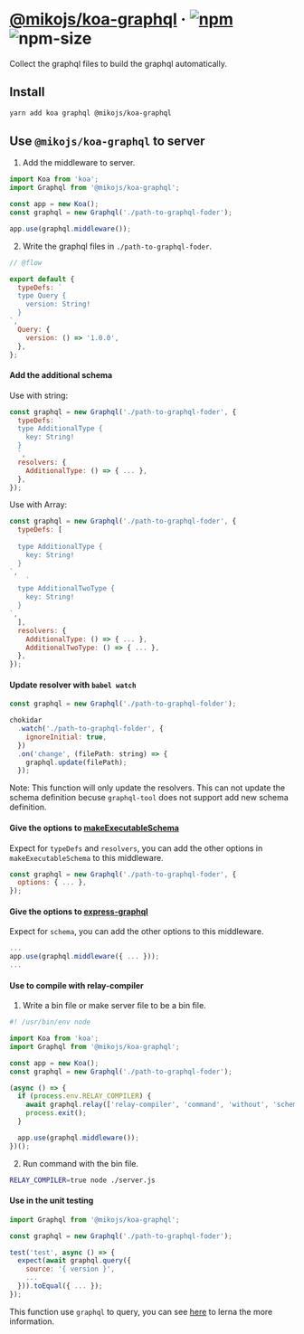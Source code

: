 # [@mikojs/koa-graphql][website] · <!-- badges.start -->[![npm][npm-image]][npm-link] ![npm-size][npm-size-image]

[npm-image]: https://img.shields.io/npm/v/@mikojs/koa-graphql.svg
[npm-link]: https://www.npmjs.com/package/@mikojs/koa-graphql
[npm-size-image]: https://img.shields.io/bundlephobia/minzip/@mikojs/koa-graphql.svg

<!-- badges.end -->

[website]: https://mikojs.github.io/core/koa-graphql

Collect the graphql files to build the graphql automatically.

## Install

```sh
yarn add koa graphql @mikojs/koa-graphql
```

## Use `@mikojs/koa-graphql` to server

1. Add the middleware to server.

```js
import Koa from 'koa';
import Graphql from '@mikojs/koa-graphql';

const app = new Koa();
const graphql = new Graphql('./path-to-graphql-foder');

app.use(graphql.middleware());
```

2. Write the graphql files in `./path-to-graphql-foder`.

```js
// @flow

export default {
  typeDefs: `
  type Query {
    version: String!
  }
`,
  Query: {
    version: () => '1.0.0',
  },
};
```

#### Add the additional schema

Use with string:

```js
const graphql = new Graphql('./path-to-graphql-foder', {
  typeDefs: `
  type AdditionalType {
    key: String!
  }
  `,
  resolvers: {
    AdditionalType: () => { ... },
  },
});
```

Use with Array:

```js
const graphql = new Graphql('./path-to-graphql-foder', {
  typeDefs: [
    `
  type AdditionalType {
    key: String!
  }
`,
    `
  type AdditionalTwoType {
    key: String!
  }
`,
  ],
  resolvers: {
    AdditionalType: () => { ... },
    AdditionalTwoType: () => { ... },
  },
});
```

#### Update resolver with `babel watch`

```js
const graphql = new Graphql('./path-to-graphql-folder');

chokidar
  .watch('./path-to-graphql-folder', {
    ignoreInitial: true,
  })
  .on('change', (filePath: string) => {
    graphql.update(filePath);
  });
```

Note: This function will only update the resolvers. This can not update the schema definition becuse `graphql-tool` does not support add new schema definition.

#### Give the options to [makeExecutableSchema](https://github.com/apollographql/graphql-tools)

Expect for `typeDefs` and `resolvers`, you can add the other options in `makeExecutableSchema` to this middleware.

```js
const graphql = new Graphql('./path-to-graphql-foder', {
  options: { ... },
});
```

#### Give the options to [express-graphql](https://github.com/graphql/express-graphql)

Expect for `schema`, you can add the other options to this middleware.

```js
...
app.use(graphql.middleware({ ... }));
...
```

#### Use to compile with relay-compiler

1. Write a bin file or make server file to be a bin file.

```js
#! /usr/bin/env node

import Koa from 'koa';
import Graphql from '@mikojs/koa-graphql';

const app = new Koa();
const graphql = new Graphql('./path-to-graphql-foder');

(async () => {
  if (process.env.RELAY_COMPILER) {
    await graphql.relay(['relay-compiler', 'command', 'without', 'schema']);
    process.exit();
  }

  app.use(graphql.middleware());
})();
```

2. Run command with the bin file.

```sh
RELAY_COMPILER=true node ./server.js
```

#### Use in the unit testing

```js
import Graphql from '@mikojs/koa-graphql';

const graphql = new Graphql('./path-to-graphql-foder');

test('test', async () => {
  expect(await graphql.query({
    source: '{ version }',
    ...
  })).toEqual({ ... });
});
```

This function use `graphql` to query, you can see [here](https://github.com/graphql/graphql-js#using-graphqljs) to lerna the more information.
